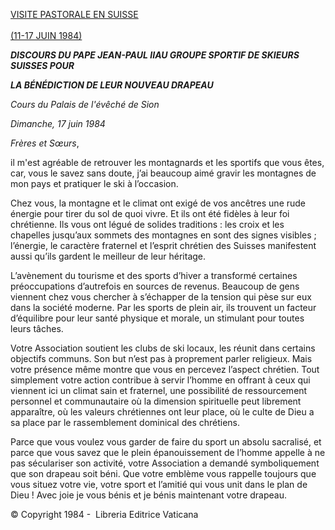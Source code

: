 [VISITE PASTORALE EN SUISSE\
\
(11-17 JUIN 1984)](/content/john-paul-ii/fr/travels/sub_index1984/trav_svizzera.html)

***DISCOURS DU PAPE JEAN-PAUL II******AU GROUPE SPORTIF DE SKIEURS SUISSES POUR***

***LA BÉNÉDICTION DE LEUR NOUVEAU DRAPEAU***

*Cours du Palais de l'évêché de Sion*

*Dimanche, 17 juin 1984*

*Frères et Sœurs*,

il m'est agréable de retrouver les montagnards et les sportifs que vous êtes, car, vous le savez sans doute, j’ai beaucoup aimé gravir les montagnes de mon pays et pratiquer le ski à l’occasion.

Chez vous, la montagne et le climat ont exigé de vos ancêtres une rude énergie pour tirer du sol de quoi vivre. Et ils ont été fidèles à leur foi chrétienne. Ils vous ont légué de solides traditions : les croix et les chapelles jusqu’aux sommets des montagnes en sont des signes visibles ; l’énergie, le caractère fraternel et l’esprit chrétien des Suisses manifestent aussi qu’ils gardent le meilleur de leur héritage.

L’avènement du tourisme et des sports d’hiver a transformé certaines préoccupations d’autrefois en sources de revenus. Beaucoup de gens viennent chez vous chercher à s’échapper de la tension qui pèse sur eux dans la société moderne. Par les sports de plein air, ils trouvent un facteur d’équilibre pour leur santé physique et morale, un stimulant pour toutes leurs tâches.

Votre Association soutient les clubs de ski locaux, les réunit dans certains objectifs communs. Son but n’est pas à proprement parler religieux. Mais votre présence même montre que vous en percevez l’aspect chrétien. Tout simplement votre action contribue à servir l’homme en offrant à ceux qui viennent ici un climat sain et fraternel, une possibilité de ressourcement personnel et communautaire où la dimension spirituelle peut librement apparaître, où les valeurs chrétiennes ont leur place, où le culte de Dieu a sa place par le rassemblement dominical des chrétiens.

Parce que vous voulez vous garder de faire du sport un absolu sacralisé, et parce que vous savez que le plein épanouissement de l’homme appelle à ne pas séculariser son activité, votre Association a demandé symboliquement que son drapeau soit béni. Que votre emblème vous rappelle toujours que vous situez votre vie, votre sport et l’amitié qui vous unit dans le plan de Dieu ! Avec joie je vous bénis et je bénis maintenant votre drapeau.

© Copyright 1984 -  Libreria Editrice Vaticana